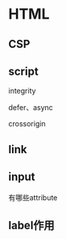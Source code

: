 
# HTML

## CSP

## script

integrity

defer、async

crossorigin

## link

## input

有哪些attribute

## label作用
